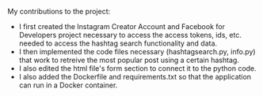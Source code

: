My contributions to the project:

* I first created the Instagram Creator Account and Facebook for Developers project necessary to access the access tokens, ids, etc. needed to access the hashtag search functionality and data.
* I then implemented the code files necessary (hashtagsearch.py, info.py) that work to retreive the most popular post using a certain hashtag.
* I also edited the html file's form section to connect it to the python code.
* I also added the Dockerfile and requirements.txt so that the application can run in a Docker container.
